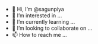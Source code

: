 - 👋 Hi, I’m @sagunpiya
- 👀 I’m interested in ...
- 🌱 I’m currently learning ...
- 💞️ I’m looking to collaborate on ...
- 📫 How to reach me ...

<!---
sagunpiya/sagunpiya is a ✨ special ✨ repository because its `README.md` (this file) appears on your GitHub profile.
You can click the Preview link to take a look at your changes.
--->
